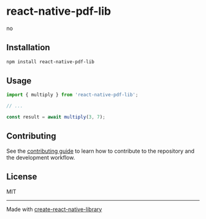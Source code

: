 # react-native-pdf-lib

no

## Installation

```sh
npm install react-native-pdf-lib
```

## Usage

```js
import { multiply } from 'react-native-pdf-lib';

// ...

const result = await multiply(3, 7);
```

## Contributing

See the [contributing guide](CONTRIBUTING.md) to learn how to contribute to the repository and the development workflow.

## License

MIT

---

Made with [create-react-native-library](https://github.com/callstack/react-native-builder-bob)
